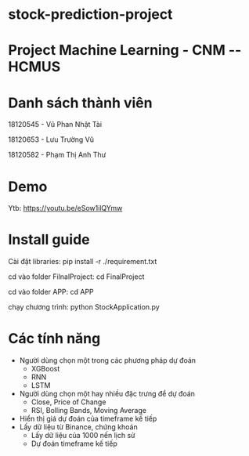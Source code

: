 # stock-prediction-project
# Project Machine Learning - CNM -- HCMUS

# Danh sách thành viên
  18120545 - Vũ Phan Nhật Tài
  
  18120653 - Lưu Trường Vũ
  
  18120582 - Phạm Thị Anh Thư
  
# Demo
  Ytb: https://youtu.be/eSow1ilQYmw
 
 
# Install guide
  Cài đặt libraries: pip install -r ./requirement.txt
  
  cd vào folder FilnalProject: cd FinalProject
  
  cd vào folder APP: cd APP
  
  chạy chương trình: python StockApplication.py
  
# Các tính năng
  * Người dùng chọn một trong các phương pháp dự đoán
      * XGBoost
      * RNN
      * LSTM
  * Người dùng chọn một hay nhiều đặc trưng để dự đoán
      * Close, Price of Change
      * RSI, Bolling Bands, Moving Average
  * Hiển thị giá dự đoán của timeframe kế tiếp
  * Lấy dữ liệu từ Binance, chứng khoán
      * Lấy dữ liệu của 1000 nến lịch sử
      * Dự đoán timeframe kế tiếp

  
